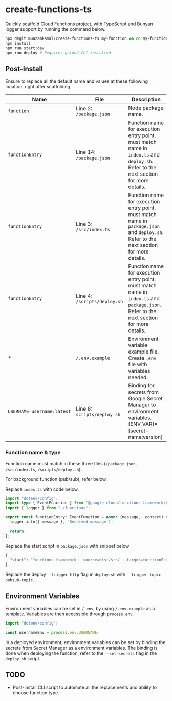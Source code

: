 # create-functions-ts

Quickly scaffold Cloud Functions project, with TypeScript and Bunyan logger support by running the command below.

```bash
npx degit muazamkamal/create-functions-ts my-function && cd my-function
npm install
npm run start:dev
npm run deploy # Requires gcloud CLI installed
```

## Post-install

Ensure to replace all the default name and values at these following location, right after scaffolding.

| Name                       | File                         | Description                                                                                                                             |
| -------------------------- | ---------------------------- | --------------------------------------------------------------------------------------------------------------------------------------- |
| `function`                 | Line 2: `/package.json`      | Node package name.                                                                                                                      |
| `functionEntry`            | Line 14: `/package.json`     | Function name for execution entry point, must match name in `index.ts` and `deploy.sh`. Refer to the next section for more details.     |
| `functionEntry`            | Line 3: `/src/index.ts`      | Function name for execution entry point, must match name in `package.json` and `deploy.sh`. Refer to the next section for more details. |
| `functionEntry`            | Line 4: `/scripts/deploy.sh` | Function name for execution entry point, must match name in `index.ts` and `package.json`. Refer to the next section for more details.  |
| \*                         | `/.env.example`              | Environment variable example file. Create `.env` file with variables needed.                                                            |
| `USERNAME=username:latest` | Line 8: `scripts/deploy.sh`  | Binding for secrets from Google Secret Manager to environment variables. [ENV_VAR]=[secret-name:version]                                |

### Function name & type

Function name must match in these three files (`/package.json`, `/src/index.ts`, `/scripts/deploy.sh`).

For background function (pub/sub), refer below.

Replace `index.ts` with code below.

```ts
import "dotenv/config";
import type { EventFunction } from "@google-cloud/functions-framework/build/src/functions";
import { logger } from "./functions";

export const functionEntry: EventFunction = async (message, _context) => {
  logger.info({ message }, `Received message`);

  return;
};
```

Replace the start script in `package.json` with snippet below

```json
{
  "start": "functions-framework --source=dist/src/ --target=functionEntry --signature-type=event | bunyan -L -o short"
}
```

Replace the deploy `--trigger-http` flag in `deploy.sh` with `--trigger-topic pubsub-topic`.

## Environment Variables

Environment variables can be set in `/.env`, by using `/.env.example` as a template. Variables are then accessible through `process.env`.

```ts
import "dotenv/config";

const usernameEnv = process.env.USERNAME;
```

In a deployed environment, environment variables can be set by binding the secrets from Secret Manager as a environment variables. The binding is done when deploying the function, refer to the `--set-secrets` flag in the `deploy.sh` script.

## TODO

- Post-install CLI script to automate all the replacements and ability to choose function type.
